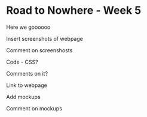 # Road to Nowhere - Week 5
Here we goooooo

Insert screenshots of webpage

Comment on screenshosts

Code - CSS?

Comments on it?

Link to webpage

Add mockups

Comment on mockups

